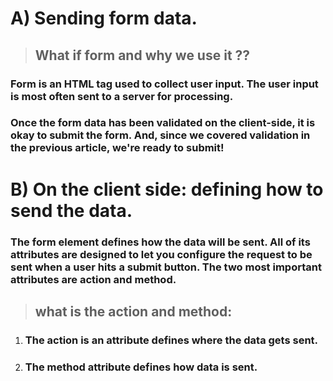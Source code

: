 # A) Sending form data.
>## What if form and why we use it ??
 ### Form is an HTML tag  used to collect user input. The user input is most often sent to a server for processing.

### Once the form data has been validated on the client-side, it is okay to submit the form. And, since we covered validation in the previous article, we're ready to submit!
# B) On the client side: defining how to send the data.


### The form element defines how the data will be sent. All of its attributes are designed to let you configure the request to be sent when a user hits a submit button. The two most important attributes are action and method.

> ## what is the action and method:

1. ### The action  is an attribute defines where the data gets sent.
2. ### The method attribute defines how data is sent.